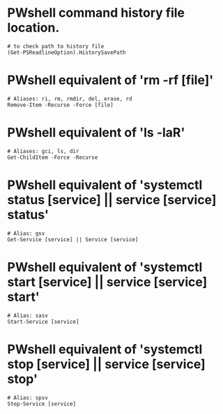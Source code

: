 # PWshell command history file location.
```
# to check path to history file
(Get-PSReadlineOption).HistorySavePath
```

# PWshell equivalent of 'rm -rf [file]'
```
# Aliases: ri, rm, rmdir, del, erase, rd
Remove-Item -Recurse -Force [file]
```

# PWshell equivalent of 'ls -laR'
```
# Aliases: gci, ls, dir
Get-ChildItem -Force -Recurse
```

# PWshell equivalent of 'systemctl status [service] || service [service] status'
```
# Alias: gsv
Get-Service [service] || Service [service]
```

# PWshell equivalent of 'systemctl start [service] || service [service] start'
```
# Alias: sasv
Start-Service [service]
```

# PWshell equivalent of 'systemctl stop [service] || service [service] stop'
```
# Alias: spsv
Stop-Service [service]
```
